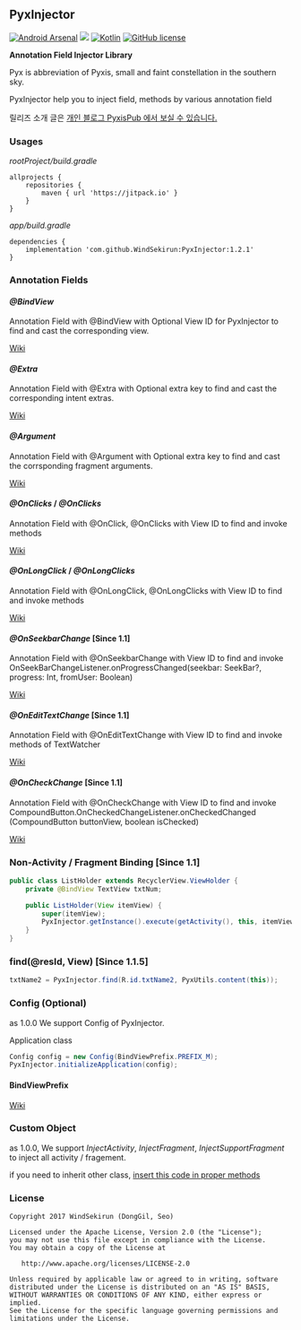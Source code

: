 ## PyxInjector
[![Android Arsenal](https://img.shields.io/badge/Android%20Arsenal-PyxInjector-brightgreen.svg?style=flat)](https://android-arsenal.com/details/1/6362) [![](https://jitpack.io/v/WindSekirun/PyxInjector.svg)](https://jitpack.io/#WindSekirun/PyxInjector) [![Kotlin](https://img.shields.io/badge/kotlin-1.1.4-blue.svg)](http://kotlinlang.org) [![GitHub license](https://img.shields.io/badge/license-Apache%20License%202.0-blue.svg?style=flat)](http://www.apache.org/licenses/LICENSE-2.0) 


**Annotation Field Injector Library**

Pyx is abbreviation of Pyxis, small and faint constellation in the southern sky.

PyxInjector help you to inject field, methods by various annotation field

릴리즈 소개 글은 [개인 블로그 PyxisPub 에서 보실 수 있습니다.](https://blog.uzuki.live/pyxinjector-dependency-injections/)

### Usages

*rootProject/build.gradle*
```	
allprojects {
    repositories {
	    maven { url 'https://jitpack.io' }
    }
}
```

*app/build.gradle*
```
dependencies {
    implementation 'com.github.WindSekirun:PyxInjector:1.2.1'
}
```

### Annotation Fields

#### *@BindView*
Annotation Field with @BindView with Optional View ID for PyxInjector to find and cast the corresponding view.

[Wiki](https://github.com/WindSekirun/PyxInjector/wiki/@BindView)

#### *@Extra*
Annotation Field with @Extra with Optional extra key to find and cast the corresponding intent extras.

[Wiki](https://github.com/WindSekirun/PyxInjector/wiki/@Extra)

#### *@Argument*
Annotation Field with @Argument with Optional extra key to find and cast the corrsponding fragment arguments.

[Wiki](https://github.com/WindSekirun/PyxInjector/wiki/@Argument)

#### *@OnClicks* / *@OnClicks*
Annotation Field with @OnClick, @OnClicks with View ID to find and invoke methods

[Wiki](https://github.com/WindSekirun/PyxInjector/wiki/@OnClick---@OnClicks)

#### *@OnLongClick* / *@OnLongClicks*
Annotation Field with @OnLongClick, @OnLongClicks with View ID to find and invoke methods

[Wiki](https://github.com/WindSekirun/PyxInjector/wiki/@OnLongClick---@OnLongClicks)

#### *@OnSeekbarChange* [Since 1.1]
Annotation Field with @OnSeekbarChange with View ID to find and invoke OnSeekBarChangeListener.onProgressChanged(seekbar: SeekBar?, progress: Int, fromUser: Boolean)

[Wiki](https://github.com/WindSekirun/PyxInjector/wiki/@OnSeekbarChange)

#### *@OnEditTextChange* [Since 1.1]
Annotation Field with @OnEditTextChange with View ID to find and invoke methods of TextWatcher

[Wiki](https://github.com/WindSekirun/PyxInjector/wiki/@OnEditTextChange)

#### *@OnCheckChange* [Since 1.1]
Annotation Field with @OnCheckChange with View ID to find and invoke CompoundButton.OnCheckedChangeListener.onCheckedChanged (CompoundButton buttonView, boolean isChecked)

[Wiki](https://github.com/WindSekirun/PyxInjector/wiki/@OnCheckChange)

### Non-Activity / Fragment Binding [Since 1.1]
```Java
public class ListHolder extends RecyclerView.ViewHolder {
    private @BindView TextView txtNum;

    public ListHolder(View itemView) {
        super(itemView);
        PyxInjector.getInstance().execute(getActivity(), this, itemView);
    }
}
```

### find(@resId, View) [Since 1.1.5]
```Java
txtName2 = PyxInjector.find(R.id.txtName2, PyxUtils.content(this));
````

### Config (Optional)
as 1.0.0 We support Config of PyxInjector.

Application class
```Java
Config config = new Config(BindViewPrefix.PREFIX_M);
PyxInjector.initializeApplication(config);
```

#### BindViewPrefix
[Wiki](https://github.com/WindSekirun/PyxInjector/wiki/[Config]-BindViewPrefix) 

### Custom Object
as 1.0.0, We support *InjectActivity*, *InjectFragment*, *InjectSupportFragment* to inject all activity / fragement.

if you need to inherit other class, [insert this code in proper methods](https://github.com/WindSekirun/PyxInjector/wiki/[Execute]-Custom-Object)

### License 
```
Copyright 2017 WindSekirun (DongGil, Seo)

Licensed under the Apache License, Version 2.0 (the "License");
you may not use this file except in compliance with the License.
You may obtain a copy of the License at

   http://www.apache.org/licenses/LICENSE-2.0

Unless required by applicable law or agreed to in writing, software
distributed under the License is distributed on an "AS IS" BASIS,
WITHOUT WARRANTIES OR CONDITIONS OF ANY KIND, either express or implied.
See the License for the specific language governing permissions and
limitations under the License.
```
